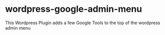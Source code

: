 # wordpress-google-admin-menu
This Wordpress Plugin adds a few Google Tools to the top of the wordpress admin menu
